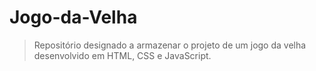 # Jogo-da-Velha


>Repositório designado a armazenar o projeto de um jogo da velha desenvolvido em HTML, CSS e JavaScript.
